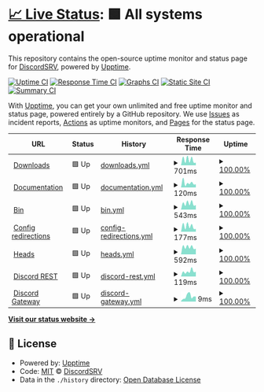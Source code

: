 # [📈 Live Status](https://status.discordsrv.com): <!--live status--> **🟩 All systems operational**

This repository contains the open-source uptime monitor and status page for [DiscordSRV](https://discordsrv.com), powered by [Upptime](https://github.com/upptime/upptime).

[![Uptime CI](https://github.com/DiscordSRV/Status/workflows/Uptime%20CI/badge.svg)](https://github.com/DiscordSRV/Status/actions?query=workflow%3A%22Uptime+CI%22)
[![Response Time CI](https://github.com/DiscordSRV/Status/workflows/Response%20Time%20CI/badge.svg)](https://github.com/DiscordSRV/Status/actions?query=workflow%3A%22Response+Time+CI%22)
[![Graphs CI](https://github.com/DiscordSRV/Status/workflows/Graphs%20CI/badge.svg)](https://github.com/DiscordSRV/Status/actions?query=workflow%3A%22Graphs+CI%22)
[![Static Site CI](https://github.com/DiscordSRV/Status/workflows/Static%20Site%20CI/badge.svg)](https://github.com/DiscordSRV/Status/actions?query=workflow%3A%22Static+Site+CI%22)
[![Summary CI](https://github.com/DiscordSRV/Status/workflows/Summary%20CI/badge.svg)](https://github.com/DiscordSRV/Status/actions?query=workflow%3A%22Summary+CI%22)

With [Upptime](https://upptime.js.org), you can get your own unlimited and free uptime monitor and status page, powered entirely by a GitHub repository. We use [Issues](https://github.com/DiscordSRV/Status/issues) as incident reports, [Actions](https://github.com/DiscordSRV/Status/actions) as uptime monitors, and [Pages](https://status.discordsrv.com) for the status page.

<!--start: status pages-->
<!-- This summary is generated by Upptime (https://github.com/upptime/upptime) -->
<!-- Do not edit this manually, your changes will be overwritten -->
<!-- prettier-ignore -->
| URL | Status | History | Response Time | Uptime |
| --- | ------ | ------- | ------------- | ------ |
| <img alt="" src="https://favicons.githubusercontent.com/get.discordsrv.com" height="13"> [Downloads](https://get.discordsrv.com) | 🟩 Up | [downloads.yml](https://github.com/DiscordSRV/Status/commits/HEAD/history/downloads.yml) | <details><summary><img alt="Response time graph" src="./graphs/downloads/response-time-week.png" height="20"> 701ms</summary><br><a href="https://status.discordsrv.com/history/downloads"><img alt="Response time 697" src="https://img.shields.io/endpoint?url=https%3A%2F%2Fraw.githubusercontent.com%2FDiscordSRV%2FStatus%2FHEAD%2Fapi%2Fdownloads%2Fresponse-time.json"></a><br><a href="https://status.discordsrv.com/history/downloads"><img alt="24-hour response time 409" src="https://img.shields.io/endpoint?url=https%3A%2F%2Fraw.githubusercontent.com%2FDiscordSRV%2FStatus%2FHEAD%2Fapi%2Fdownloads%2Fresponse-time-day.json"></a><br><a href="https://status.discordsrv.com/history/downloads"><img alt="7-day response time 701" src="https://img.shields.io/endpoint?url=https%3A%2F%2Fraw.githubusercontent.com%2FDiscordSRV%2FStatus%2FHEAD%2Fapi%2Fdownloads%2Fresponse-time-week.json"></a><br><a href="https://status.discordsrv.com/history/downloads"><img alt="30-day response time 697" src="https://img.shields.io/endpoint?url=https%3A%2F%2Fraw.githubusercontent.com%2FDiscordSRV%2FStatus%2FHEAD%2Fapi%2Fdownloads%2Fresponse-time-month.json"></a><br><a href="https://status.discordsrv.com/history/downloads"><img alt="1-year response time 697" src="https://img.shields.io/endpoint?url=https%3A%2F%2Fraw.githubusercontent.com%2FDiscordSRV%2FStatus%2FHEAD%2Fapi%2Fdownloads%2Fresponse-time-year.json"></a></details> | <details><summary><a href="https://status.discordsrv.com/history/downloads">100.00%</a></summary><a href="https://status.discordsrv.com/history/downloads"><img alt="All-time uptime 100.00%" src="https://img.shields.io/endpoint?url=https%3A%2F%2Fraw.githubusercontent.com%2FDiscordSRV%2FStatus%2FHEAD%2Fapi%2Fdownloads%2Fuptime.json"></a><br><a href="https://status.discordsrv.com/history/downloads"><img alt="24-hour uptime 100.00%" src="https://img.shields.io/endpoint?url=https%3A%2F%2Fraw.githubusercontent.com%2FDiscordSRV%2FStatus%2FHEAD%2Fapi%2Fdownloads%2Fuptime-day.json"></a><br><a href="https://status.discordsrv.com/history/downloads"><img alt="7-day uptime 100.00%" src="https://img.shields.io/endpoint?url=https%3A%2F%2Fraw.githubusercontent.com%2FDiscordSRV%2FStatus%2FHEAD%2Fapi%2Fdownloads%2Fuptime-week.json"></a><br><a href="https://status.discordsrv.com/history/downloads"><img alt="30-day uptime 100.00%" src="https://img.shields.io/endpoint?url=https%3A%2F%2Fraw.githubusercontent.com%2FDiscordSRV%2FStatus%2FHEAD%2Fapi%2Fdownloads%2Fuptime-month.json"></a><br><a href="https://status.discordsrv.com/history/downloads"><img alt="1-year uptime 100.00%" src="https://img.shields.io/endpoint?url=https%3A%2F%2Fraw.githubusercontent.com%2FDiscordSRV%2FStatus%2FHEAD%2Fapi%2Fdownloads%2Fuptime-year.json"></a></details>
| <img alt="" src="https://favicons.githubusercontent.com/docs.discordsrv.com" height="13"> [Documentation](https://docs.discordsrv.com) | 🟩 Up | [documentation.yml](https://github.com/DiscordSRV/Status/commits/HEAD/history/documentation.yml) | <details><summary><img alt="Response time graph" src="./graphs/documentation/response-time-week.png" height="20"> 120ms</summary><br><a href="https://status.discordsrv.com/history/documentation"><img alt="Response time 147" src="https://img.shields.io/endpoint?url=https%3A%2F%2Fraw.githubusercontent.com%2FDiscordSRV%2FStatus%2FHEAD%2Fapi%2Fdocumentation%2Fresponse-time.json"></a><br><a href="https://status.discordsrv.com/history/documentation"><img alt="24-hour response time 121" src="https://img.shields.io/endpoint?url=https%3A%2F%2Fraw.githubusercontent.com%2FDiscordSRV%2FStatus%2FHEAD%2Fapi%2Fdocumentation%2Fresponse-time-day.json"></a><br><a href="https://status.discordsrv.com/history/documentation"><img alt="7-day response time 120" src="https://img.shields.io/endpoint?url=https%3A%2F%2Fraw.githubusercontent.com%2FDiscordSRV%2FStatus%2FHEAD%2Fapi%2Fdocumentation%2Fresponse-time-week.json"></a><br><a href="https://status.discordsrv.com/history/documentation"><img alt="30-day response time 147" src="https://img.shields.io/endpoint?url=https%3A%2F%2Fraw.githubusercontent.com%2FDiscordSRV%2FStatus%2FHEAD%2Fapi%2Fdocumentation%2Fresponse-time-month.json"></a><br><a href="https://status.discordsrv.com/history/documentation"><img alt="1-year response time 147" src="https://img.shields.io/endpoint?url=https%3A%2F%2Fraw.githubusercontent.com%2FDiscordSRV%2FStatus%2FHEAD%2Fapi%2Fdocumentation%2Fresponse-time-year.json"></a></details> | <details><summary><a href="https://status.discordsrv.com/history/documentation">100.00%</a></summary><a href="https://status.discordsrv.com/history/documentation"><img alt="All-time uptime 100.00%" src="https://img.shields.io/endpoint?url=https%3A%2F%2Fraw.githubusercontent.com%2FDiscordSRV%2FStatus%2FHEAD%2Fapi%2Fdocumentation%2Fuptime.json"></a><br><a href="https://status.discordsrv.com/history/documentation"><img alt="24-hour uptime 100.00%" src="https://img.shields.io/endpoint?url=https%3A%2F%2Fraw.githubusercontent.com%2FDiscordSRV%2FStatus%2FHEAD%2Fapi%2Fdocumentation%2Fuptime-day.json"></a><br><a href="https://status.discordsrv.com/history/documentation"><img alt="7-day uptime 100.00%" src="https://img.shields.io/endpoint?url=https%3A%2F%2Fraw.githubusercontent.com%2FDiscordSRV%2FStatus%2FHEAD%2Fapi%2Fdocumentation%2Fuptime-week.json"></a><br><a href="https://status.discordsrv.com/history/documentation"><img alt="30-day uptime 100.00%" src="https://img.shields.io/endpoint?url=https%3A%2F%2Fraw.githubusercontent.com%2FDiscordSRV%2FStatus%2FHEAD%2Fapi%2Fdocumentation%2Fuptime-month.json"></a><br><a href="https://status.discordsrv.com/history/documentation"><img alt="1-year uptime 100.00%" src="https://img.shields.io/endpoint?url=https%3A%2F%2Fraw.githubusercontent.com%2FDiscordSRV%2FStatus%2FHEAD%2Fapi%2Fdocumentation%2Fuptime-year.json"></a></details>
| <img alt="" src="https://favicons.githubusercontent.com/bin.scarsz.me" height="13"> [Bin](https://bin.scarsz.me) | 🟩 Up | [bin.yml](https://github.com/DiscordSRV/Status/commits/HEAD/history/bin.yml) | <details><summary><img alt="Response time graph" src="./graphs/bin/response-time-week.png" height="20"> 543ms</summary><br><a href="https://status.discordsrv.com/history/bin"><img alt="Response time 542" src="https://img.shields.io/endpoint?url=https%3A%2F%2Fraw.githubusercontent.com%2FDiscordSRV%2FStatus%2FHEAD%2Fapi%2Fbin%2Fresponse-time.json"></a><br><a href="https://status.discordsrv.com/history/bin"><img alt="24-hour response time 332" src="https://img.shields.io/endpoint?url=https%3A%2F%2Fraw.githubusercontent.com%2FDiscordSRV%2FStatus%2FHEAD%2Fapi%2Fbin%2Fresponse-time-day.json"></a><br><a href="https://status.discordsrv.com/history/bin"><img alt="7-day response time 543" src="https://img.shields.io/endpoint?url=https%3A%2F%2Fraw.githubusercontent.com%2FDiscordSRV%2FStatus%2FHEAD%2Fapi%2Fbin%2Fresponse-time-week.json"></a><br><a href="https://status.discordsrv.com/history/bin"><img alt="30-day response time 542" src="https://img.shields.io/endpoint?url=https%3A%2F%2Fraw.githubusercontent.com%2FDiscordSRV%2FStatus%2FHEAD%2Fapi%2Fbin%2Fresponse-time-month.json"></a><br><a href="https://status.discordsrv.com/history/bin"><img alt="1-year response time 542" src="https://img.shields.io/endpoint?url=https%3A%2F%2Fraw.githubusercontent.com%2FDiscordSRV%2FStatus%2FHEAD%2Fapi%2Fbin%2Fresponse-time-year.json"></a></details> | <details><summary><a href="https://status.discordsrv.com/history/bin">100.00%</a></summary><a href="https://status.discordsrv.com/history/bin"><img alt="All-time uptime 100.00%" src="https://img.shields.io/endpoint?url=https%3A%2F%2Fraw.githubusercontent.com%2FDiscordSRV%2FStatus%2FHEAD%2Fapi%2Fbin%2Fuptime.json"></a><br><a href="https://status.discordsrv.com/history/bin"><img alt="24-hour uptime 100.00%" src="https://img.shields.io/endpoint?url=https%3A%2F%2Fraw.githubusercontent.com%2FDiscordSRV%2FStatus%2FHEAD%2Fapi%2Fbin%2Fuptime-day.json"></a><br><a href="https://status.discordsrv.com/history/bin"><img alt="7-day uptime 100.00%" src="https://img.shields.io/endpoint?url=https%3A%2F%2Fraw.githubusercontent.com%2FDiscordSRV%2FStatus%2FHEAD%2Fapi%2Fbin%2Fuptime-week.json"></a><br><a href="https://status.discordsrv.com/history/bin"><img alt="30-day uptime 100.00%" src="https://img.shields.io/endpoint?url=https%3A%2F%2Fraw.githubusercontent.com%2FDiscordSRV%2FStatus%2FHEAD%2Fapi%2Fbin%2Fuptime-month.json"></a><br><a href="https://status.discordsrv.com/history/bin"><img alt="1-year uptime 100.00%" src="https://img.shields.io/endpoint?url=https%3A%2F%2Fraw.githubusercontent.com%2FDiscordSRV%2FStatus%2FHEAD%2Fapi%2Fbin%2Fuptime-year.json"></a></details>
| <img alt="" src="https://favicons.githubusercontent.com/config.discordsrv.com" height="13"> [Config redirections](https://config.discordsrv.com) | 🟩 Up | [config-redirections.yml](https://github.com/DiscordSRV/Status/commits/HEAD/history/config-redirections.yml) | <details><summary><img alt="Response time graph" src="./graphs/config-redirections/response-time-week.png" height="20"> 177ms</summary><br><a href="https://status.discordsrv.com/history/config-redirections"><img alt="Response time 183" src="https://img.shields.io/endpoint?url=https%3A%2F%2Fraw.githubusercontent.com%2FDiscordSRV%2FStatus%2FHEAD%2Fapi%2Fconfig-redirections%2Fresponse-time.json"></a><br><a href="https://status.discordsrv.com/history/config-redirections"><img alt="24-hour response time 102" src="https://img.shields.io/endpoint?url=https%3A%2F%2Fraw.githubusercontent.com%2FDiscordSRV%2FStatus%2FHEAD%2Fapi%2Fconfig-redirections%2Fresponse-time-day.json"></a><br><a href="https://status.discordsrv.com/history/config-redirections"><img alt="7-day response time 177" src="https://img.shields.io/endpoint?url=https%3A%2F%2Fraw.githubusercontent.com%2FDiscordSRV%2FStatus%2FHEAD%2Fapi%2Fconfig-redirections%2Fresponse-time-week.json"></a><br><a href="https://status.discordsrv.com/history/config-redirections"><img alt="30-day response time 183" src="https://img.shields.io/endpoint?url=https%3A%2F%2Fraw.githubusercontent.com%2FDiscordSRV%2FStatus%2FHEAD%2Fapi%2Fconfig-redirections%2Fresponse-time-month.json"></a><br><a href="https://status.discordsrv.com/history/config-redirections"><img alt="1-year response time 183" src="https://img.shields.io/endpoint?url=https%3A%2F%2Fraw.githubusercontent.com%2FDiscordSRV%2FStatus%2FHEAD%2Fapi%2Fconfig-redirections%2Fresponse-time-year.json"></a></details> | <details><summary><a href="https://status.discordsrv.com/history/config-redirections">100.00%</a></summary><a href="https://status.discordsrv.com/history/config-redirections"><img alt="All-time uptime 100.00%" src="https://img.shields.io/endpoint?url=https%3A%2F%2Fraw.githubusercontent.com%2FDiscordSRV%2FStatus%2FHEAD%2Fapi%2Fconfig-redirections%2Fuptime.json"></a><br><a href="https://status.discordsrv.com/history/config-redirections"><img alt="24-hour uptime 100.00%" src="https://img.shields.io/endpoint?url=https%3A%2F%2Fraw.githubusercontent.com%2FDiscordSRV%2FStatus%2FHEAD%2Fapi%2Fconfig-redirections%2Fuptime-day.json"></a><br><a href="https://status.discordsrv.com/history/config-redirections"><img alt="7-day uptime 100.00%" src="https://img.shields.io/endpoint?url=https%3A%2F%2Fraw.githubusercontent.com%2FDiscordSRV%2FStatus%2FHEAD%2Fapi%2Fconfig-redirections%2Fuptime-week.json"></a><br><a href="https://status.discordsrv.com/history/config-redirections"><img alt="30-day uptime 100.00%" src="https://img.shields.io/endpoint?url=https%3A%2F%2Fraw.githubusercontent.com%2FDiscordSRV%2FStatus%2FHEAD%2Fapi%2Fconfig-redirections%2Fuptime-month.json"></a><br><a href="https://status.discordsrv.com/history/config-redirections"><img alt="1-year uptime 100.00%" src="https://img.shields.io/endpoint?url=https%3A%2F%2Fraw.githubusercontent.com%2FDiscordSRV%2FStatus%2FHEAD%2Fapi%2Fconfig-redirections%2Fuptime-year.json"></a></details>
| <img alt="" src="https://favicons.githubusercontent.com/heads.discordsrv.com" height="13"> [Heads](https://heads.discordsrv.com) | 🟩 Up | [heads.yml](https://github.com/DiscordSRV/Status/commits/HEAD/history/heads.yml) | <details><summary><img alt="Response time graph" src="./graphs/heads/response-time-week.png" height="20"> 592ms</summary><br><a href="https://status.discordsrv.com/history/heads"><img alt="Response time 562" src="https://img.shields.io/endpoint?url=https%3A%2F%2Fraw.githubusercontent.com%2FDiscordSRV%2FStatus%2FHEAD%2Fapi%2Fheads%2Fresponse-time.json"></a><br><a href="https://status.discordsrv.com/history/heads"><img alt="24-hour response time 470" src="https://img.shields.io/endpoint?url=https%3A%2F%2Fraw.githubusercontent.com%2FDiscordSRV%2FStatus%2FHEAD%2Fapi%2Fheads%2Fresponse-time-day.json"></a><br><a href="https://status.discordsrv.com/history/heads"><img alt="7-day response time 592" src="https://img.shields.io/endpoint?url=https%3A%2F%2Fraw.githubusercontent.com%2FDiscordSRV%2FStatus%2FHEAD%2Fapi%2Fheads%2Fresponse-time-week.json"></a><br><a href="https://status.discordsrv.com/history/heads"><img alt="30-day response time 562" src="https://img.shields.io/endpoint?url=https%3A%2F%2Fraw.githubusercontent.com%2FDiscordSRV%2FStatus%2FHEAD%2Fapi%2Fheads%2Fresponse-time-month.json"></a><br><a href="https://status.discordsrv.com/history/heads"><img alt="1-year response time 562" src="https://img.shields.io/endpoint?url=https%3A%2F%2Fraw.githubusercontent.com%2FDiscordSRV%2FStatus%2FHEAD%2Fapi%2Fheads%2Fresponse-time-year.json"></a></details> | <details><summary><a href="https://status.discordsrv.com/history/heads">100.00%</a></summary><a href="https://status.discordsrv.com/history/heads"><img alt="All-time uptime 100.00%" src="https://img.shields.io/endpoint?url=https%3A%2F%2Fraw.githubusercontent.com%2FDiscordSRV%2FStatus%2FHEAD%2Fapi%2Fheads%2Fuptime.json"></a><br><a href="https://status.discordsrv.com/history/heads"><img alt="24-hour uptime 100.00%" src="https://img.shields.io/endpoint?url=https%3A%2F%2Fraw.githubusercontent.com%2FDiscordSRV%2FStatus%2FHEAD%2Fapi%2Fheads%2Fuptime-day.json"></a><br><a href="https://status.discordsrv.com/history/heads"><img alt="7-day uptime 100.00%" src="https://img.shields.io/endpoint?url=https%3A%2F%2Fraw.githubusercontent.com%2FDiscordSRV%2FStatus%2FHEAD%2Fapi%2Fheads%2Fuptime-week.json"></a><br><a href="https://status.discordsrv.com/history/heads"><img alt="30-day uptime 100.00%" src="https://img.shields.io/endpoint?url=https%3A%2F%2Fraw.githubusercontent.com%2FDiscordSRV%2FStatus%2FHEAD%2Fapi%2Fheads%2Fuptime-month.json"></a><br><a href="https://status.discordsrv.com/history/heads"><img alt="1-year uptime 100.00%" src="https://img.shields.io/endpoint?url=https%3A%2F%2Fraw.githubusercontent.com%2FDiscordSRV%2FStatus%2FHEAD%2Fapi%2Fheads%2Fuptime-year.json"></a></details>
| <img alt="" src="https://favicons.githubusercontent.com/discord.com" height="13"> [Discord REST](https://discord.com/api/users/@me) | 🟩 Up | [discord-rest.yml](https://github.com/DiscordSRV/Status/commits/HEAD/history/discord-rest.yml) | <details><summary><img alt="Response time graph" src="./graphs/discord-rest/response-time-week.png" height="20"> 119ms</summary><br><a href="https://status.discordsrv.com/history/discord-rest"><img alt="Response time 103" src="https://img.shields.io/endpoint?url=https%3A%2F%2Fraw.githubusercontent.com%2FDiscordSRV%2FStatus%2FHEAD%2Fapi%2Fdiscord-rest%2Fresponse-time.json"></a><br><a href="https://status.discordsrv.com/history/discord-rest"><img alt="24-hour response time 99" src="https://img.shields.io/endpoint?url=https%3A%2F%2Fraw.githubusercontent.com%2FDiscordSRV%2FStatus%2FHEAD%2Fapi%2Fdiscord-rest%2Fresponse-time-day.json"></a><br><a href="https://status.discordsrv.com/history/discord-rest"><img alt="7-day response time 119" src="https://img.shields.io/endpoint?url=https%3A%2F%2Fraw.githubusercontent.com%2FDiscordSRV%2FStatus%2FHEAD%2Fapi%2Fdiscord-rest%2Fresponse-time-week.json"></a><br><a href="https://status.discordsrv.com/history/discord-rest"><img alt="30-day response time 103" src="https://img.shields.io/endpoint?url=https%3A%2F%2Fraw.githubusercontent.com%2FDiscordSRV%2FStatus%2FHEAD%2Fapi%2Fdiscord-rest%2Fresponse-time-month.json"></a><br><a href="https://status.discordsrv.com/history/discord-rest"><img alt="1-year response time 103" src="https://img.shields.io/endpoint?url=https%3A%2F%2Fraw.githubusercontent.com%2FDiscordSRV%2FStatus%2FHEAD%2Fapi%2Fdiscord-rest%2Fresponse-time-year.json"></a></details> | <details><summary><a href="https://status.discordsrv.com/history/discord-rest">100.00%</a></summary><a href="https://status.discordsrv.com/history/discord-rest"><img alt="All-time uptime 100.00%" src="https://img.shields.io/endpoint?url=https%3A%2F%2Fraw.githubusercontent.com%2FDiscordSRV%2FStatus%2FHEAD%2Fapi%2Fdiscord-rest%2Fuptime.json"></a><br><a href="https://status.discordsrv.com/history/discord-rest"><img alt="24-hour uptime 100.00%" src="https://img.shields.io/endpoint?url=https%3A%2F%2Fraw.githubusercontent.com%2FDiscordSRV%2FStatus%2FHEAD%2Fapi%2Fdiscord-rest%2Fuptime-day.json"></a><br><a href="https://status.discordsrv.com/history/discord-rest"><img alt="7-day uptime 100.00%" src="https://img.shields.io/endpoint?url=https%3A%2F%2Fraw.githubusercontent.com%2FDiscordSRV%2FStatus%2FHEAD%2Fapi%2Fdiscord-rest%2Fuptime-week.json"></a><br><a href="https://status.discordsrv.com/history/discord-rest"><img alt="30-day uptime 100.00%" src="https://img.shields.io/endpoint?url=https%3A%2F%2Fraw.githubusercontent.com%2FDiscordSRV%2FStatus%2FHEAD%2Fapi%2Fdiscord-rest%2Fuptime-month.json"></a><br><a href="https://status.discordsrv.com/history/discord-rest"><img alt="1-year uptime 100.00%" src="https://img.shields.io/endpoint?url=https%3A%2F%2Fraw.githubusercontent.com%2FDiscordSRV%2FStatus%2FHEAD%2Fapi%2Fdiscord-rest%2Fuptime-year.json"></a></details>
| <img alt="" src="https://favicons.githubusercontent.com/null" height="13"> [Discord Gateway](gateway.discord.gg) | 🟩 Up | [discord-gateway.yml](https://github.com/DiscordSRV/Status/commits/HEAD/history/discord-gateway.yml) | <details><summary><img alt="Response time graph" src="./graphs/discord-gateway/response-time-week.png" height="20"> 9ms</summary><br><a href="https://status.discordsrv.com/history/discord-gateway"><img alt="Response time 15" src="https://img.shields.io/endpoint?url=https%3A%2F%2Fraw.githubusercontent.com%2FDiscordSRV%2FStatus%2FHEAD%2Fapi%2Fdiscord-gateway%2Fresponse-time.json"></a><br><a href="https://status.discordsrv.com/history/discord-gateway"><img alt="24-hour response time 11" src="https://img.shields.io/endpoint?url=https%3A%2F%2Fraw.githubusercontent.com%2FDiscordSRV%2FStatus%2FHEAD%2Fapi%2Fdiscord-gateway%2Fresponse-time-day.json"></a><br><a href="https://status.discordsrv.com/history/discord-gateway"><img alt="7-day response time 9" src="https://img.shields.io/endpoint?url=https%3A%2F%2Fraw.githubusercontent.com%2FDiscordSRV%2FStatus%2FHEAD%2Fapi%2Fdiscord-gateway%2Fresponse-time-week.json"></a><br><a href="https://status.discordsrv.com/history/discord-gateway"><img alt="30-day response time 15" src="https://img.shields.io/endpoint?url=https%3A%2F%2Fraw.githubusercontent.com%2FDiscordSRV%2FStatus%2FHEAD%2Fapi%2Fdiscord-gateway%2Fresponse-time-month.json"></a><br><a href="https://status.discordsrv.com/history/discord-gateway"><img alt="1-year response time 15" src="https://img.shields.io/endpoint?url=https%3A%2F%2Fraw.githubusercontent.com%2FDiscordSRV%2FStatus%2FHEAD%2Fapi%2Fdiscord-gateway%2Fresponse-time-year.json"></a></details> | <details><summary><a href="https://status.discordsrv.com/history/discord-gateway">100.00%</a></summary><a href="https://status.discordsrv.com/history/discord-gateway"><img alt="All-time uptime 99.96%" src="https://img.shields.io/endpoint?url=https%3A%2F%2Fraw.githubusercontent.com%2FDiscordSRV%2FStatus%2FHEAD%2Fapi%2Fdiscord-gateway%2Fuptime.json"></a><br><a href="https://status.discordsrv.com/history/discord-gateway"><img alt="24-hour uptime 100.00%" src="https://img.shields.io/endpoint?url=https%3A%2F%2Fraw.githubusercontent.com%2FDiscordSRV%2FStatus%2FHEAD%2Fapi%2Fdiscord-gateway%2Fuptime-day.json"></a><br><a href="https://status.discordsrv.com/history/discord-gateway"><img alt="7-day uptime 100.00%" src="https://img.shields.io/endpoint?url=https%3A%2F%2Fraw.githubusercontent.com%2FDiscordSRV%2FStatus%2FHEAD%2Fapi%2Fdiscord-gateway%2Fuptime-week.json"></a><br><a href="https://status.discordsrv.com/history/discord-gateway"><img alt="30-day uptime 99.96%" src="https://img.shields.io/endpoint?url=https%3A%2F%2Fraw.githubusercontent.com%2FDiscordSRV%2FStatus%2FHEAD%2Fapi%2Fdiscord-gateway%2Fuptime-month.json"></a><br><a href="https://status.discordsrv.com/history/discord-gateway"><img alt="1-year uptime 99.96%" src="https://img.shields.io/endpoint?url=https%3A%2F%2Fraw.githubusercontent.com%2FDiscordSRV%2FStatus%2FHEAD%2Fapi%2Fdiscord-gateway%2Fuptime-year.json"></a></details>

<!--end: status pages-->

[**Visit our status website →**](https://status.discordsrv.com)

## 📄 License

- Powered by: [Upptime](https://github.com/upptime/upptime)
- Code: [MIT](./LICENSE) © [DiscordSRV](https://discordsrv.com)
- Data in the `./history` directory: [Open Database License](https://opendatacommons.org/licenses/odbl/1-0/)

